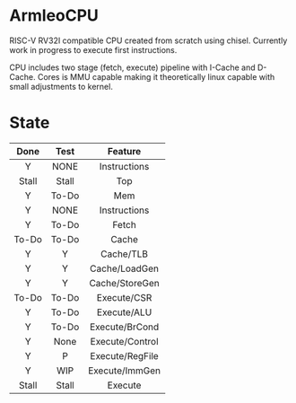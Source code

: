 # ArmleoCPU

RISC-V RV32I compatible CPU created from scratch using chisel. Currently work in progress to execute first instructions.

CPU includes two stage (fetch, execute) pipeline with I-Cache and D-Cache. Cores is MMU capable making it theoretically linux capable with small adjustments to kernel.

# State
|Done   |Test   |Feature        |
|:-----:|:-----:|:-------------:|
|Y      |NONE   |Instructions   |
|Stall  |Stall  |Top            |
|Y      |To-Do  |Mem            |
|Y      |NONE   |Instructions   |
|Y      |To-Do  |Fetch          |
|To-Do  |To-Do  |Cache          |
|Y      |Y      |Cache/TLB      |
|Y      |Y      |Cache/LoadGen  |
|Y      |Y      |Cache/StoreGen |
|To-Do  |To-Do  |Execute/CSR    |
|Y      |To-Do  |Execute/ALU    |
|Y      |To-Do  |Execute/BrCond |
|Y      |None   |Execute/Control|
|Y      |P      |Execute/RegFile|
|Y      |WIP    |Execute/ImmGen |
|Stall  |Stall  |Execute        |
